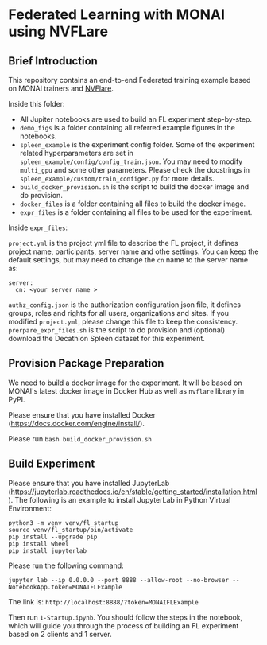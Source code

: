 # Federated Learning with MONAI using NVFLare

## Brief Introduction

This repository contains an end-to-end Federated training example based on MONAI trainers and [NVFlare](https://pypi.org/project/nvflare/).

Inside this folder:
- All Jupiter notebooks are used to build an FL experiment step-by-step.
- `demo_figs` is a folder containing all referred example figures in the notebooks.
- `spleen_example` is the experiment config folder. Some of the experiment related hyperparameters are set in `spleen_example/config/config_train.json`. You
may need to modify `multi_gpu` and some other parameters. Please check the docstrings in `spleen_example/custom/train_configer.py` for more details.
- `build_docker_provision.sh` is the script to build the docker image and do provision.
- `docker_files` is a folder containing all files to build the docker image.
- `expr_files` is a folder containing all files to be used for the experiment.

Inside `expr_files`:

`project.yml` is the project yml file to describe the FL project, it defines project name, participants, server name and othe settings. You can keep the default settings, but may need to change the `cn` name to the server name as:
```
server:
  cn: <your server name >
```
`authz_config.json` is the authorization configuration json file, it defines groups, roles and rights for all users, organizations and sites. If you modified `project.yml`, please change this file to keep the consistency.
`prerpare_expr_files.sh` is the script to do provision and (optional) download the Decathlon Spleen dataset for this experiment.


## Provision Package Preparation

We need to build a docker image for the experiment. It will be based on MONAI's latest docker image in Docker Hub as well as `nvflare` library in PyPI.

Please ensure that you have installed Docker (https://docs.docker.com/engine/install/).

Please run `bash build_docker_provision.sh`


## Build Experiment

Please ensure that you have installed JupyterLab (https://jupyterlab.readthedocs.io/en/stable/getting_started/installation.html). The following is an example to install JupyterLab in Python Virtual Environment:
```
python3 -m venv venv/fl_startup
source venv/fl_startup/bin/activate
pip install --upgrade pip
pip install wheel
pip install jupyterlab
```

Please run the following command:

`jupyter lab --ip 0.0.0.0 --port 8888 --allow-root --no-browser --NotebookApp.token=MONAIFLExample`

The link is: `http://localhost:8888/?token=MONAIFLExample`

Then run `1-Startup.ipynb`. You should follow the steps in the notebook, which will guide you through the process of building an FL experiment based on 2 clients and 1 server.

